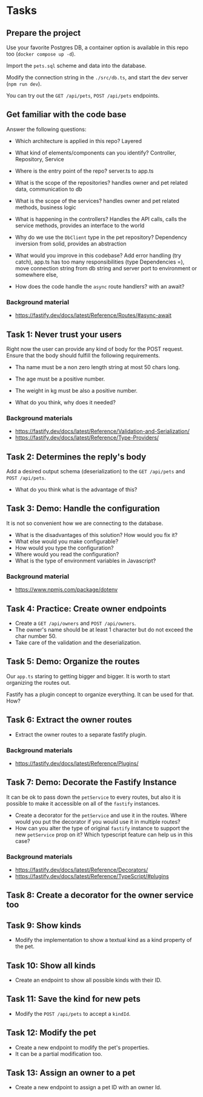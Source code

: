 # Tasks

## Prepare the project

Use your favorite Postgres DB, a container option is available in this repo too (`docker compose up -d`). 

Import the `pets.sql` scheme and data into the database.

Modify the connection string in the `./src/db.ts`, and start the dev server (`npm run dev`).

You can try out the `GET /api/pets`, `POST /api/pets` endpoints.

## Get familiar with the code base

Answer the following questions:

- Which architecture is applied in this repo?
Layered
- What kind of elements/components can you identify?
Controller, Repository, Service
- Where is the entry point of the repo?
server.ts to app.ts
- What is the scope of the repositories?
handles owner and pet related data, communication to db
- What is the scope of the services?
handles owner and pet related methods, business logic
- What is happening in the controllers?
Handles the API calls, calls the service methods, provides an interface to the world
- Why do we use the `DbClient` type in the pet repository?
Dependency inversion from solid, provides an abstraction
- What would you improve in this codebase?
Add error handling (try catch), app.ts has too many responsibilities (type Dependencies =),
move connection string from db string and server port to environment or somewhere else,

- How does the code handle the `async` route handlers?
with an await?

### Background material

- https://fastify.dev/docs/latest/Reference/Routes/#async-await

## Task 1: Never trust your users

Right now the user can provide any kind of body for the POST request. Ensure that the body should fulfill the following requirements.

- Tha name must be a non zero length string at most 50 chars long.
- The age must be a positive number.
- The weight in kg must be also a positive number.

- What do you think, why does it needed?

### Background materials

- https://fastify.dev/docs/latest/Reference/Validation-and-Serialization/
- https://fastify.dev/docs/latest/Reference/Type-Providers/

## Task 2: Determines the reply's body

Add a desired output schema (deserialization) to the `GET /api/pets` and `POST /api/pets`.

- What do you think what is the advantage of this?

## Task 3: Demo: Handle the configuration

It is not so convenient how we are connecting to the database.

- What is the disadvantages of this solution? How would you fix it?
- What else would you make configurable?
- How would you type the configuration?
- Where would you read the configuration?
- What is the type of environment variables in Javascript?

### Background material
- https://www.npmjs.com/package/dotenv

## Task 4: Practice: Create owner endpoints

- Create a `GET /api/owners` and `POST /api/owners`.
- The owner's name should be at least 1 character but do not exceed the char number 50.
- Take care of the validation and the deserialization.

## Task 5: Demo: Organize the routes

Our `app.ts` staring to getting bigger and bigger. It is worth to start organizing the routes out.

Fastify has a plugin concept to organize everything. It can be used for that. How?

## Task 6: Extract the owner routes

- Extract the owner routes to a separate fastify plugin. 


### Background materials

- https://fastify.dev/docs/latest/Reference/Plugins/

## Task 7: Demo: Decorate the Fastify Instance

It can be ok to pass down the `petService` to every routes, but also it is possible to make it accessible on all of the `fastify` instances.

- Create a decorator for the `petService` and use it in the routes. Where would you put the decorator if you would use it in multiple routes?
- How can you alter the type of original `fastify` instance to support the new `petService` prop on it? Which typescript feature can help us in this case?

### Background materials

- https://fastify.dev/docs/latest/Reference/Decorators/
- https://fastify.dev/docs/latest/Reference/TypeScript/#plugins

## Task 8: Create a decorator for the owner service too

## Task 9: Show kinds

- Modify the implementation to show a textual kind as a kind property of the pet.

## Task 10: Show all kinds

- Create an endpoint to show all possible kinds with their ID.

## Task 11: Save the kind for new pets

- Modify the `POST /api/pets` to accept a `kindId`.

## Task 12: Modify the pet

- Create a new endpoint to modify the pet's properties. 
- It can be a partial modification too.

## Task 13: Assign an owner to a pet

- Create a new endpoint to assign a pet ID with an owner Id.
 